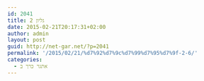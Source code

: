 ```yaml
---
id: 2041
title: גליון 2
date: 2015-02-21T20:17:31+02:00
author: admin
layout: post
guid: http://net-gar.net/?p=2041
permalink: '/2015/02/21/%d7%92%d7%9c%d7%99%d7%95%d7%9f-2-6/'
categories:
  - אתגר כרך ב
---
```

